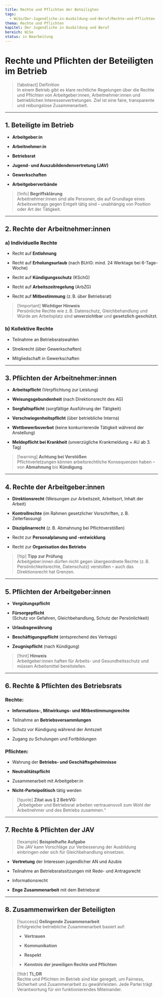 ```yaml
---
title: Rechte und Pflichten der Beteiligten
tags:
  - WiSo/Der-Jugendliche-in-Ausbildung-und-Beruf/Rechte-und-Pflichten
thema: Rechte und Pflichten
kapitel: Der Jugendliche in Ausbildung und Beruf
bereich: WiSo
status: in Bearbeitung
---
```

# Rechte und Pflichten der Beteiligten im Betrieb

> [!abstract] Deifinition  
> In einem Betrieb gibt es klare rechtliche Regelungen über die Rechte und Pflichten von Arbeitgeber:innen, Arbeitnehmer:innen und betrieblichen Interessenvertretungen. Ziel ist eine faire, transparente und reibungslose Zusammenarbeit.

---

## 1. Beteiligte im Betrieb

- **Arbeitgeber:in**
    
- **Arbeitnehmer:in**
    
- **Betriebsrat**
    
- **Jugend- und Auszubildendenvertretung (JAV)**
    
- **Gewerkschaften**
    
- **Arbeitgeberverbände**
    

> [!info] **Begriffsklärung**  
> Arbeitnehmer:innen sind alle Personen, die auf Grundlage eines Arbeitsvertrags gegen Entgelt tätig sind – unabhängig von Position oder Art der Tätigkeit.

---

## 2. Rechte der Arbeitnehmer:innen

### a) **Individuelle Rechte**

- Recht auf **Entlohnung**
    
- Recht auf **Erholungsurlaub** (nach BUrlG: mind. 24 Werktage bei 6-Tage-Woche)
    
- Recht auf **Kündigungsschutz** (KSchG)
    
- Recht auf **Arbeitszeitregelung** (ArbZG)
    
- Recht auf **Mitbestimmung** (z. B. über Betriebsrat)
    

> [!important] **Wichtiger Hinweis**  
> Persönliche Rechte wie z. B. Datenschutz, Gleichbehandlung und Würde am Arbeitsplatz sind **unverzichtbar** und **gesetzlich geschützt**.

### b) **Kollektive Rechte**

- Teilnahme an Betriebsratswahlen
    
- Streikrecht (über Gewerkschaften)
    
- Mitgliedschaft in Gewerkschaften
    

---

## 3. Pflichten der Arbeitnehmer:innen

- **Arbeitspflicht** (Verpflichtung zur Leistung)
    
- **Weisungsgebundenheit** (nach Direktionsrecht des AG)
    
- **Sorgfaltspflicht** (sorgfältige Ausführung der Tätigkeit)
    
- **Verschwiegenheitspflicht** (über betriebliche Interna)
    
- **Wettbewerbsverbot** (keine konkurrierende Tätigkeit während der Anstellung)
    
- **Meldepflicht bei Krankheit** (unverzügliche Krankmeldung + AU ab 3. Tag)
    

> [!warning] **Achtung bei Verstößen**  
> Pflichtverletzungen können arbeitsrechtliche Konsequenzen haben – von **Abmahnung** bis **Kündigung**.

---

## 4. Rechte der Arbeitgeber:innen

- **Direktionsrecht** (Weisungen zur Arbeitszeit, Arbeitsort, Inhalt der Arbeit)
    
- **Kontrollrechte** (im Rahmen gesetzlicher Vorschriften, z. B. Zeiterfassung)
    
- **Disziplinarrecht** (z. B. Abmahnung bei Pflichtverstößen)
    
- Recht zur **Personalplanung und -entwicklung**
    
- Recht zur **Organisation des Betriebs**
    

> [!tip] **Tipp zur Prüfung**  
> Arbeitgeber:innen dürfen nicht gegen übergeordnete Rechte (z. B. Persönlichkeitsrechte, Datenschutz) verstoßen – auch das Direktionsrecht hat Grenzen.

---

## 5. Pflichten der Arbeitgeber:innen

- **Vergütungspflicht**
    
- **Fürsorgepflicht**  
    (Schutz vor Gefahren, Gleichbehandlung, Schutz der Persönlichkeit)
    
- **Urlaubsgewährung**
    
- **Beschäftigungspflicht** (entsprechend des Vertrags)
    
- **Zeugnispflicht** (nach Kündigung)
    

> [!hint] **Hinweis**  
> Arbeitgeber:innen haften für Arbeits- und Gesundheitsschutz und müssen Arbeitsmittel bereitstellen.

---

## 6. Rechte & Pflichten des Betriebsrats

### Rechte:

- **Informations-, Mitwirkungs- und Mitbestimmungsrechte**
    
- Teilnahme an **Betriebsversammlungen**
    
- Schutz vor Kündigung während der Amtszeit
    
- Zugang zu Schulungen und Fortbildungen
    

### Pflichten:

- Wahrung der **Betriebs- und Geschäftsgeheimnisse**
    
- **Neutralitätspflicht**
    
- Zusammenarbeit mit Arbeitgeber:in
    
- **Nicht-Parteipolitisch** tätig werden
    

> [!quote] **Zitat aus § 2 BetrVG:**  
> „Arbeitgeber und Betriebsrat arbeiten vertrauensvoll zum Wohl der Arbeitnehmer und des Betriebs zusammen.“

---

## 7. Rechte & Pflichten der JAV

> [!example] **Beispielhafte Aufgabe**  
> Die JAV kann Vorschläge zur Verbesserung der Ausbildung einbringen oder sich für Gleichbehandlung einsetzen.

- **Vertretung** der Interessen jugendlicher AN und Azubis
    
- Teilnahme an Betriebsratssitzungen mit Rede- und Antragsrecht
    
- Informationsrecht
    
- **Enge Zusammenarbeit** mit dem Betriebsrat
    

---

## 8. Zusammenwirken der Beteiligten

> [!success] **Gelingende Zusammenarbeit**  
> Erfolgreiche betriebliche Zusammenarbeit basiert auf:
> 
> - **Vertrauen**
>     
> - **Kommunikation**
>     
> - **Respekt**
>     
> - **Kenntnis der jeweiligen Rechte und Pflichten**
>     

> [!tldr] **TL;DR**  
> Rechte und Pflichten im Betrieb sind klar geregelt, um Fairness, Sicherheit und Zusammenarbeit zu gewährleisten. Jede Partei trägt Verantwortung für ein funktionierendes Miteinander.

